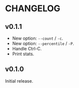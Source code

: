 # CHANGELOG

## v0.1.1

- New option: `--count` / `-c`.
- New option: `--percentile` / `-P`.
- Handle Ctrl-C.
- Print stats.

## v0.1.0

Initial release.
